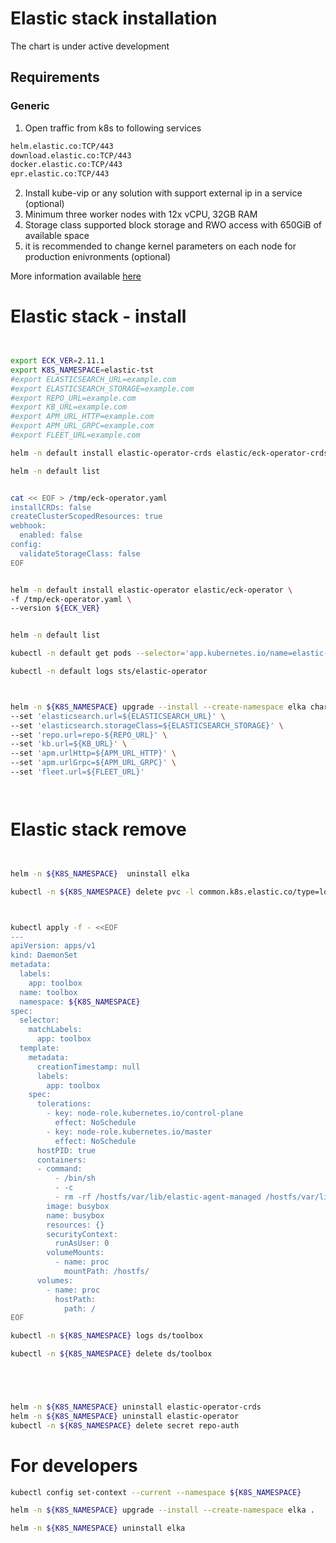 
# Elastic stack installation

The chart is under active development

## Requirements

### Generic

1. Open traffic from k8s to following services

```bash
helm.elastic.co:TCP/443
download.elastic.co:TCP/443
docker.elastic.co:TCP/443
epr.elastic.co:TCP/443
```

2. Install kube-vip or any solution with support external ip in a service (optional)
3. Minimum three worker nodes with 12x vCPU, 32GB RAM
4. Storage class supported block storage and RWO access with 650GiB of available space
5. it is recommended to change kernel parameters on each node for production enivronments (optional)

More information available [here](https://www.elastic.co/guide/en/cloud-on-k8s/current/k8s-virtual-memory.html)


# Elastic stack - install

```bash


export ECK_VER=2.11.1
export K8S_NAMESPACE=elastic-tst
#export ELASTICSEARCH_URL=example.com
#export ELASTICSEARCH_STORAGE=example.com
#export REPO_URL=example.com
#export KB_URL=example.com
#export APM_URL_HTTP=example.com
#export APM_URL_GRPC=example.com
#export FLEET_URL=example.com

helm -n default install elastic-operator-crds elastic/eck-operator-crds --version ${ECK_VER}

helm -n default list


cat << EOF > /tmp/eck-operator.yaml
installCRDs: false
createClusterScopedResources: true
webhook:
  enabled: false
config:
  validateStorageClass: false
EOF


helm -n default install elastic-operator elastic/eck-operator \
-f /tmp/eck-operator.yaml \
--version ${ECK_VER}


helm -n default list

kubectl -n default get pods --selector='app.kubernetes.io/name=elastic-operator'

kubectl -n default logs sts/elastic-operator



helm -n ${K8S_NAMESPACE} upgrade --install --create-namespace elka charts/elastic/1.0.0/ \
--set 'elasticsearch.url=${ELASTICSEARCH_URL}' \
--set 'elasticsearch.storageClass=${ELASTICSEARCH_STORAGE}' \
--set 'repo.url=repo-${REPO_URL}' \
--set 'kb.url=${KB_URL}' \
--set 'apm.urlHttp=${APM_URL_HTTP}' \
--set 'apm.urlGrpc=${APM_URL_GRPC}' \
--set 'fleet.url=${FLEET_URL}'




````

# Elastic stack remove


```bash


helm -n ${K8S_NAMESPACE}  uninstall elka

kubectl -n ${K8S_NAMESPACE} delete pvc -l common.k8s.elastic.co/type=logstash



kubectl apply -f - <<EOF
---
apiVersion: apps/v1
kind: DaemonSet
metadata:
  labels:
    app: toolbox
  name: toolbox
  namespace: ${K8S_NAMESPACE}
spec:
  selector:
    matchLabels:
      app: toolbox
  template:
    metadata:
      creationTimestamp: null
      labels:
        app: toolbox
    spec:
      tolerations:
        - key: node-role.kubernetes.io/control-plane
          effect: NoSchedule
        - key: node-role.kubernetes.io/master
          effect: NoSchedule
      hostPID: true
      containers:
      - command:
          - /bin/sh
          - -c
          - rm -rf /hostfs/var/lib/elastic-agent-managed /hostfs/var/lib/${K8S_NAMESPACE} /hostfs/var/lib/elastic-agent; ls /hostfs/var/lib
        image: busybox
        name: busybox
        resources: {}
        securityContext:
          runAsUser: 0
        volumeMounts:
          - name: proc
            mountPath: /hostfs/
      volumes:
        - name: proc
          hostPath:
            path: /
EOF

kubectl -n ${K8S_NAMESPACE} logs ds/toolbox

kubectl -n ${K8S_NAMESPACE} delete ds/toolbox





helm -n ${K8S_NAMESPACE} uninstall elastic-operator-crds
helm -n ${K8S_NAMESPACE} uninstall elastic-operator
kubectl -n ${K8S_NAMESPACE} delete secret repo-auth

```


# For developers


```bash 
kubectl config set-context --current --namespace ${K8S_NAMESPACE}

helm -n ${K8S_NAMESPACE} upgrade --install --create-namespace elka .

helm -n ${K8S_NAMESPACE} uninstall elka 

```
